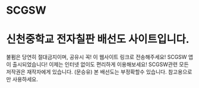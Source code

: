 # SCGSW
# 신천중학교 전자칠판 배선도 사이트입니다. 
불펌은 당연히 절대금지이며, 공유시 꼭! 이 웹사이트 링크로 전송해주세요!
SCGSW 앱이 출시되었습니다! 이제는 인터넷 없이도 편리하게 이용해보세요!
SCGSW관련 모든 저작권은 재작자에게 있습니다. (문승유)
본 배선도는 부정확할수 있습니다. 참고용으로만 사용하세요. 
